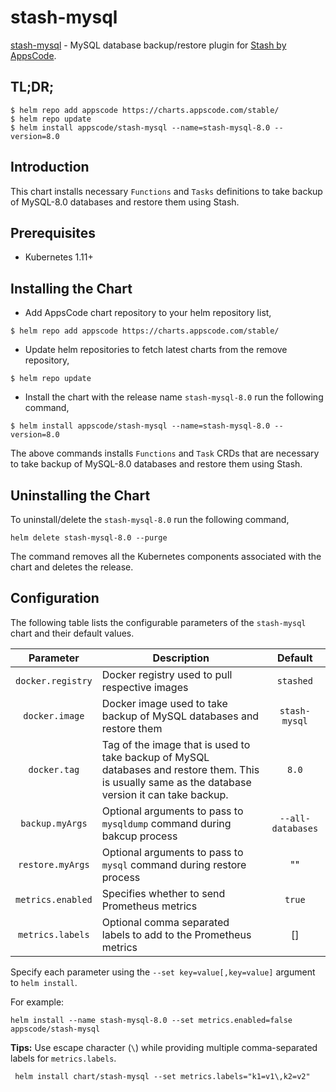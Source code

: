 # stash-mysql

[stash-mysql](https://github.com/stashed/mysql) - MySQL database backup/restore plugin for [Stash by AppsCode](https://appscode.com/products/stash/).

## TL;DR;

```console
$ helm repo add appscode https://charts.appscode.com/stable/
$ helm repo update
$ helm install appscode/stash-mysql --name=stash-mysql-8.0 --version=8.0
```

## Introduction

This chart installs necessary `Functions` and `Tasks` definitions to take backup of MySQL-8.0 databases and restore them using Stash.

## Prerequisites

- Kubernetes 1.11+

## Installing the Chart

- Add AppsCode chart repository to your helm repository list,

```console
$ helm repo add appscode https://charts.appscode.com/stable/
```

- Update helm repositories to fetch latest charts from the remove repository,

```console
$ helm repo update
```

- Install the chart with the release name `stash-mysql-8.0` run the following command,

```console
$ helm install appscode/stash-mysql --name=stash-mysql-8.0 --version=8.0
```

The above commands installs `Functions` and `Task` CRDs that are necessary to take backup of MySQL-8.0 databases and restore them using Stash.

## Uninstalling the Chart

To uninstall/delete the `stash-mysql-8.0` run the following command,

```console
helm delete stash-mysql-8.0 --purge
```

The command removes all the Kubernetes components associated with the chart and deletes the release.

## Configuration

The following table lists the configurable parameters of the `stash-mysql` chart and their default values.

|     Parameter     |                                                                    Description                                                                     |      Default      |
| :---------------: | -------------------------------------------------------------------------------------------------------------------------------------------------- | :---------------: |
| `docker.registry` | Docker registry used to pull respective images                                                                                                     |     `stashed`     |
| `docker.image`    | Docker image used to take backup of MySQL databases and restore them                                                                               |   `stash-mysql`   |
| `docker.tag`      | Tag of the image that is used to take backup of MySQL databases and restore them. This is usually same as the database version it can take backup. |       `8.0`       |
| `backup.myArgs`   | Optional arguments to pass to `mysqldump` command  during bakcup process                                                                           | `--all-databases` |
| `restore.myArgs`  | Optional arguments to pass to `mysql` command during restore process                                                                               |        ""         |
| `metrics.enabled` | Specifies whether to send Prometheus metrics                                                                                                       |      `true`       |
| `metrics.labels`  | Optional comma separated labels to add to the Prometheus metrics                                                                                   |        []         |

Specify each parameter using the `--set key=value[,key=value]` argument to `helm install`.

For example:

```console
helm install --name stash-mysql-8.0 --set metrics.enabled=false appscode/stash-mysql
```

**Tips:** Use escape character (`\`) while providing multiple comma-separated labels for `metrics.labels`.

```console
 helm install chart/stash-mysql --set metrics.labels="k1=v1\,k2=v2"
```
